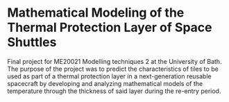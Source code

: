 # Mathematical Modeling of the Thermal Protection Layer of Space Shuttles

Final project for ME20021 Modelling techniques 2 at the University of Bath. The purpose of the project was to predict the characteristics of tiles to be used as part
of a thermal protection layer in a next-generation reusable spacecraft by developing and analyzing mathematical models of the temperature through the thickness of
said layer during the re-entry period.
